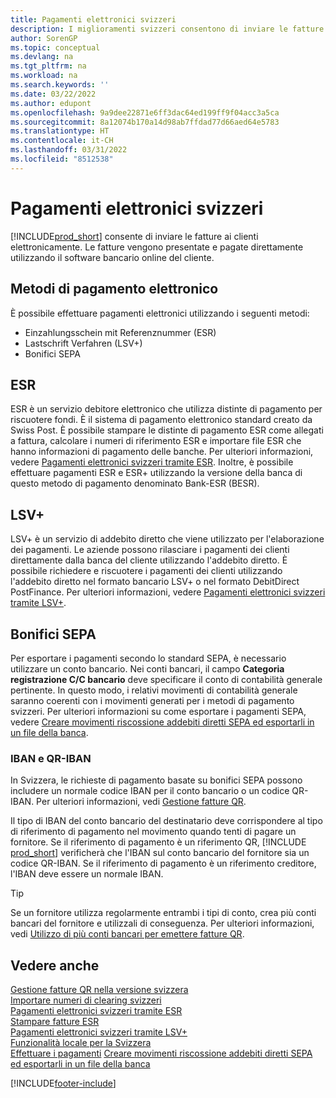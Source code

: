 ```yaml
---
title: Pagamenti elettronici svizzeri
description: I miglioramenti svizzeri consentono di inviare le fatture ai clienti elettronicamente. Le fatture vengono presentate e pagate direttamente utilizzando il software bancario online del cliente.
author: SorenGP
ms.topic: conceptual
ms.devlang: na
ms.tgt_pltfrm: na
ms.workload: na
ms.search.keywords: ''
ms.date: 03/22/2022
ms.author: edupont
ms.openlocfilehash: 9a9dee22871e6ff3dac64ed199ff9f04acc3a5ca
ms.sourcegitcommit: 8a12074b170a14d98ab7ffdad77d66aed64e5783
ms.translationtype: HT
ms.contentlocale: it-CH
ms.lasthandoff: 03/31/2022
ms.locfileid: "8512538"
---
```

# <a name="swiss-electronic-payments"></a>Pagamenti elettronici svizzeri

[!INCLUDE[prod_short](../../includes/prod_short.md)] consente di inviare le fatture ai clienti elettronicamente. Le fatture vengono presentate e pagate direttamente utilizzando il software bancario online del cliente.  

## <a name="electronic-payment-methods"></a>Metodi di pagamento elettronico

È possibile effettuare pagamenti elettronici utilizzando i seguenti metodi:  

- Einzahlungsschein mit Referenznummer (ESR)  
- Lastschrift Verfahren (LSV+)  
- Bonifici SEPA  

## <a name="esr"></a>ESR

ESR è un servizio debitore elettronico che utilizza distinte di pagamento per riscuotere fondi. È il sistema di pagamento elettronico standard creato da Swiss Post. È possibile stampare le distinte di pagamento ESR come allegati a fattura, calcolare i numeri di riferimento ESR e importare file ESR che hanno informazioni di pagamento delle banche. Per ulteriori informazioni, vedere [Pagamenti elettronici svizzeri tramite ESR](how-to-print-esr-invoices.md). Inoltre, è possibile effettuare pagamenti ESR e ESR+ utilizzando la versione della banca di questo metodo di pagamento denominato Bank-ESR (BESR).  

## <a name="lsv"></a>LSV+

LSV+ è un servizio di addebito diretto che viene utilizzato per l'elaborazione dei pagamenti. Le aziende possono rilasciare i pagamenti dei clienti direttamente dalla banca del cliente utilizzando l'addebito diretto. È possibile richiedere e riscuotere i pagamenti dei clienti utilizzando l'addebito diretto nel formato bancario LSV+ o nel formato DebitDirect PostFinance. Per ulteriori informazioni, vedere [Pagamenti elettronici svizzeri tramite LSV+](swiss-electronic-payments-using-lsv-.md).  

## <a name="sepa-credit-transfers"></a>Bonifici SEPA

Per esportare i pagamenti secondo lo standard SEPA, è necessario utilizzare un conto bancario. Nei conti bancari, il campo **Categoria registrazione C/C bancario** deve specificare il conto di contabilità generale pertinente. In questo modo, i relativi movimenti di contabilità generale saranno coerenti con i movimenti generati per i metodi di pagamento svizzeri. Per ulteriori informazioni su come esportare i pagamenti SEPA, vedere [Creare movimenti riscossione addebiti diretti SEPA ed esportarli in un file della banca](../../finance-collect-payments-with-sepa-direct-debit.md#creating-sepa-direct-debit-collection-entries-and-export-to-a-bank-file).  

### <a name="iban-and-qr-iban"></a><a name="iban-qr"></a>IBAN e QR-IBAN

In Svizzera, le richieste di pagamento basate su bonifici SEPA possono includere un normale codice IBAN per il conto bancario o un codice QR-IBAN. Per ulteriori informazioni, vedi [Gestione fatture QR](ui-extensions-qr-bill-management.md).  

Il tipo di IBAN del conto bancario del destinatario deve corrispondere al tipo di riferimento di pagamento nel movimento quando tenti di pagare un fornitore. Se il riferimento di pagamento è un riferimento QR, [!INCLUDE [prod_short](../../includes/prod_short.md)] verificherà che l'IBAN sul conto bancario del fornitore sia un codice QR-IBAN. Se il riferimento di pagamento è un riferimento creditore, l'IBAN deve essere un normale IBAN.  

> [!TIP]
> Se un fornitore utilizza regolarmente entrambi i tipi di conto, crea più conti bancari del fornitore e utilizzali di conseguenza. Per ulteriori informazioni, vedi [Utilizzo di più conti bancari per emettere fatture QR](ui-extensions-qr-bill-management.md#multiplebankaccounts).

## <a name="see-also"></a>Vedere anche

[Gestione fatture QR nella versione svizzera](ui-extensions-qr-bill-management.md)  
[Importare numeri di clearing svizzeri](how-to-import-swiss-bank-clearing-numbers.md)  
[Pagamenti elettronici svizzeri tramite ESR](swiss-electronic-payments-using-esr.md)  
[Stampare fatture ESR](how-to-print-esr-invoices.md)  
[Pagamenti elettronici svizzeri tramite LSV+](swiss-electronic-payments-using-lsv-.md)  
[Funzionalità locale per la Svizzera](switzerland-local-functionality.md)  
[Effettuare i pagamenti](../../payables-make-payments.md)
[Creare movimenti riscossione addebiti diretti SEPA ed esportarli in un file della banca](../../finance-collect-payments-with-sepa-direct-debit.md#creating-sepa-direct-debit-collection-entries-and-export-to-a-bank-file)  

[!INCLUDE[footer-include](../../includes/footer-banner.md)]
